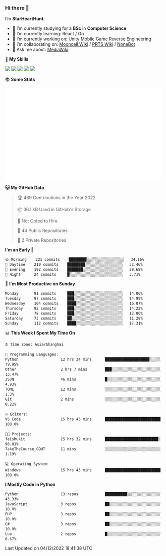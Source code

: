 ### Hi there 👋

I’m **StarHeartHunt**.

- 🏫 I’m currently studying for a **BSc** in **Computer Science**
- 🌱 I’m currently learning: React / Go
- 🔭 I’m currently working on: Unity Mobile Game Reverse Engineering
- 👯 I’m collaborating on: [Mooncell Wiki](https://fgo.wiki/) / [PRTS Wiki](http://prts.wiki/) / [NoneBot](https://github.com/nonebot)
- 💬 Ask me about: [MediaWiki](https://www.mediawiki.org)

🌟 **My Skills**

![](https://img.shields.io/badge/-Python-3e74a2?style=flat-square&logo=Python&logoColor=fff)
![](https://img.shields.io/badge/-Vue-4fc08d?style=flat-square&logo=vue.js&logoColor=fff)
![](https://img.shields.io/badge/-Node.js-339933?style=flat-square&logo=node.js&logoColor=fff)
![](https://img.shields.io/badge/-Linux-000000?style=flat-square&logo=Linux&logoColor=fff)
![](https://img.shields.io/badge/-Dotnet-512bd4?style=flat-square&logo=.net&logoColor=fff)

📚 **Some Stats**

![](https://github.com/StarHeartHunt/github-stats/blob/master/generated/overview.svg)

<!--START_SECTION:waka-->
**🐱 My GitHub Data** 

> 🏆 469 Contributions in the Year 2022
 > 
> 📦 36.1 kB Used in GitHub's Storage 
 > 
> 🚫 Not Opted to Hire
 > 
> 📜 44 Public Repositories 
 > 
> 🔑 2 Private Repositories  
 > 
**I'm an Early 🐤** 

```text
🌞 Morning    221 commits    ████████░░░░░░░░░░░░░░░░░   34.16% 
🌆 Daytime    210 commits    ████████░░░░░░░░░░░░░░░░░   32.46% 
🌃 Evening    192 commits    ███████░░░░░░░░░░░░░░░░░░   29.68% 
🌙 Night      24 commits     █░░░░░░░░░░░░░░░░░░░░░░░░   3.71%

```
📅 **I'm Most Productive on Sunday** 

```text
Monday       91 commits     ███░░░░░░░░░░░░░░░░░░░░░░   14.06% 
Tuesday      97 commits     ███░░░░░░░░░░░░░░░░░░░░░░   14.99% 
Wednesday    104 commits    ████░░░░░░░░░░░░░░░░░░░░░   16.07% 
Thursday     92 commits     ███░░░░░░░░░░░░░░░░░░░░░░   14.22% 
Friday       78 commits     ███░░░░░░░░░░░░░░░░░░░░░░   12.06% 
Saturday     73 commits     ██░░░░░░░░░░░░░░░░░░░░░░░   11.28% 
Sunday       112 commits    ████░░░░░░░░░░░░░░░░░░░░░   17.31%

```


📊 **This Week I Spent My Time On** 

```text
⌚︎ Time Zone: Asia/Shanghai

💬 Programming Languages: 
Python                   12 hrs 34 mins      ████████████████████░░░░░   79.95% 
Other                    2 hrs 7 mins        ███░░░░░░░░░░░░░░░░░░░░░░   13.47% 
JSON                     46 mins             █░░░░░░░░░░░░░░░░░░░░░░░░   4.93% 
TOML                     12 mins             ░░░░░░░░░░░░░░░░░░░░░░░░░   1.3% 
Git                      2 mins              ░░░░░░░░░░░░░░░░░░░░░░░░░   0.22%

🔥 Editors: 
VS Code                  15 hrs 43 mins      █████████████████████████   100.0%

🐱‍💻 Projects: 
feishukit                15 hrs 32 mins      ████████████████████████░   98.81% 
TakeTheCourse_GDUT       11 mins             ░░░░░░░░░░░░░░░░░░░░░░░░░   1.19%

💻 Operating System: 
Windows                  15 hrs 43 mins      █████████████████████████   100.0%

```

**I Mostly Code in Python** 

```text
Python                   13 repos            ██████████░░░░░░░░░░░░░░░   43.33% 
JavaScript               3 repos             ██░░░░░░░░░░░░░░░░░░░░░░░   10.0% 
PHP                      3 repos             ██░░░░░░░░░░░░░░░░░░░░░░░   10.0% 
C#                       3 repos             ██░░░░░░░░░░░░░░░░░░░░░░░   10.0% 
Lua                      2 repos             █░░░░░░░░░░░░░░░░░░░░░░░░   6.67%

```



 Last Updated on 04/12/2022 18:41:38 UTC
<!--END_SECTION:waka-->
